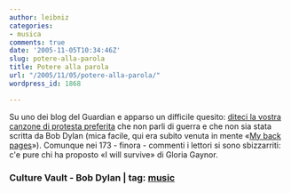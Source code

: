 ```yaml
---
author: leibniz
categories:
- musica
comments: true
date: '2005-11-05T10:34:46Z'
slug: potere-alla-parola
title: Potere alla parola
url: "/2005/11/05/potere-alla-parola/"
wordpress_id: 1868

---
```

Su uno dei blog del Guardian e apparso un difficile quesito: [diteci la vostra canzone di protesta preferita](https://blogs.guardian.co.uk/culturevulture/archives/2005/11/04/redemption_songs.html) che non parli di guerra e che non sia stata scritta da Bob Dylan (mica facile, qui era subito venuta in mente «[My back pages](https://bobdylan.com/songs/backpages.html)»). Comunque nei 173 - finora - commenti i lettori si sono sbizzarriti: c'e pure chi ha proposto «I will survive» di Gloria Gaynor.  


### Culture Vault - Bob Dylan | tag: [music](https://www.technorati.com/tags/music)
